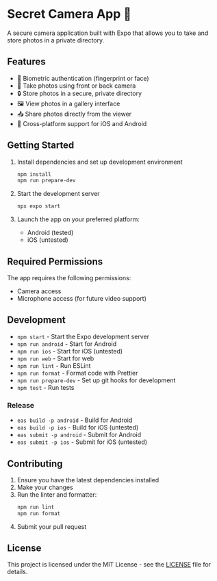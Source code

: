 # Secret Camera App 📸

A secure camera application built with Expo that allows you to take and store photos in a private directory.

## Features

- 🔑 Biometric authentication (fingerprint or face)
- 📱 Take photos using front or back camera
- 🔒 Store photos in a secure, private directory
- 🖼️ View photos in a gallery interface
- 📤 Share photos directly from the viewer
- 📱 Cross-platform support for iOS and Android

## Getting Started

1. Install dependencies and set up development environment

   ```bash
   npm install
   npm run prepare-dev
   ```

2. Start the development server

   ```bash
   npx expo start
   ```

3. Launch the app on your preferred platform:
   - Android (tested)
   - iOS (untested)

## Required Permissions

The app requires the following permissions:

- Camera access
- Microphone access (for future video support)

## Development

- `npm start` - Start the Expo development server
- `npm run android` - Start for Android
- `npm run ios` - Start for iOS (untested)
- `npm run web` - Start for web
- `npm run lint` - Run ESLint
- `npm run format` - Format code with Prettier
- `npm run prepare-dev` - Set up git hooks for development
- `npm test` - Run tests

### Release

- `eas build -p android` - Build for Android
- `eas build -p ios` - Build for iOS (untested)
- `eas submit -p android` - Submit for Android
- `eas submit -p ios` - Submit for iOS (untested)

## Contributing

1. Ensure you have the latest dependencies installed
2. Make your changes
3. Run the linter and formatter:
   ```bash
   npm run lint
   npm run format
   ```
4. Submit your pull request

## License

This project is licensed under the MIT License - see the [LICENSE](LICENSE) file for details.
